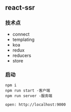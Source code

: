 ## react-ssr

### 技术点
- connect
- templating
- koa
- redux
- reducers
- store


### 启动
```
npm i 
npm run start -客户端
npm run server -服务端

open: http://localhost:9000

```